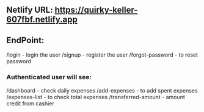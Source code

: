## Netlify URL: https://quirky-keller-607fbf.netlify.app

## EndPoint: 

/login - login the user
/signup - register the user
/forgot-password - to reset password

### Authenticated user will see:

/dashboard - check daily expenses
/add-expenses - to add spent expenses
/expenses-list - to check total expenses
/transferred-amount - amount credit from cashier
